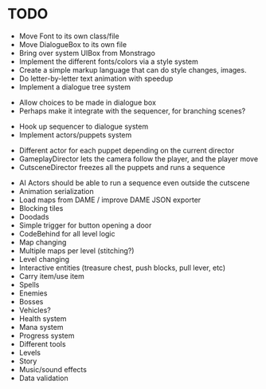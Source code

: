 TODO
====

- Move Font to its own class/file
- Move DialogueBox to its own file
- Bring over system UIBox from Monstrago
- Implement the different fonts/colors via a style system
- Create a simple markup language that can do style changes, images.
- Do letter-by-letter text animation with speedup
- Implement a dialogue tree system
 + Allow choices to be made in dialogue box
 + Perhaps make it integrate with the sequencer, for branching scenes?
- Hook up sequencer to dialogue system
- Implement actors/puppets system
 + Different actor for each puppet depending on the current director
 + GameplayDirector lets the camera follow the player, and the player move
 + CutsceneDirector freezes all the puppets and runs a sequence
- AI Actors should be able to run a sequence even outside the cutscene
- Animation serialization
- Load maps from DAME / improve DAME JSON exporter
- Blocking tiles
- Doodads
- Simple trigger for button opening a door
- CodeBehind for all level logic
- Map changing
- Multiple maps per level (stitching?)
- Level changing
- Interactive entities (treasure chest, push blocks, pull lever, etc)
- Carry item/use item
- Spells
- Enemies
- Bosses
- Vehicles?
- Health system
- Mana system
- Progress system
- Different tools
- Levels
- Story
- Music/sound effects
- Data validation
